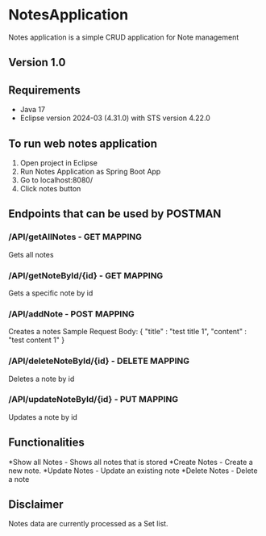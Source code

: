 # NotesApplication
Notes application is a simple CRUD application for Note management

## Version 1.0

## Requirements
* Java 17
* Eclipse version 2024-03 (4.31.0) with STS version 4.22.0

## To run web notes application
1. Open project in Eclipse
2. Run Notes Application as Spring Boot App
3. Go to localhost:8080/
4. Click notes button

## Endpoints that can be used by POSTMAN
### /API/getAllNotes - GET MAPPING
Gets all notes
### /API/getNoteById/{id} - GET MAPPING
Gets a specific note by id
### /API/addNote - POST MAPPING
Creates a notes
Sample Request Body: 
{
    "title" : "test title 1",
    "content" : "test content 1"
}
### /API/deleteNoteById/{id} - DELETE MAPPING
Deletes a note by id
### /API/updateNoteById/{id} - PUT MAPPING
Updates a note by id

## Functionalities
*Show all Notes - Shows all notes that is stored
*Create Notes - Create a new note.
*Update Notes - Update an existing note
*Delete Notes - Delete a note

## Disclaimer
Notes data are currently processed as a Set list.